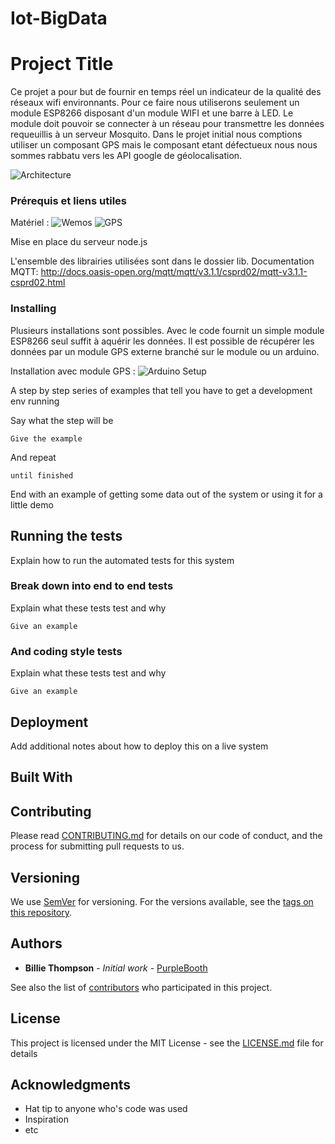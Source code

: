 # Iot-BigData
# Project Title

Ce projet a pour but de fournir en temps réel un indicateur de la qualité des réseaux wifi environnants. Pour ce faire nous utiliserons seulement un module ESP8266 disposant d'un module WIFI et une barre à LED. Le module doit pouvoir se connecter à un réseau pour transmettre les données requeuillis à un serveur Mosquito.
Dans le projet initial nous comptions utiliser un composant GPS mais le composant etant défectueux nous nous sommes rabbatu vers les API google de géolocalisation.

![Architecture](https://github.com/JulSar/Iot-BigData/tree/master/assets/archi.PNG)

### Prérequis et liens utiles

Matériel :
![Wemos](https://github.com/JulSar/Iot-BigData/tree/master/assets/esp8266-Wemos.jpg)
![GPS](https://github.com/JulSar/Iot-BigData/tree/master/assets/neo-6m1.jpg)

Mise en place du serveur node.js

L'ensemble des librairies utilisées sont dans le dossier lib.
Documentation MQTT:
http://docs.oasis-open.org/mqtt/mqtt/v3.1.1/csprd02/mqtt-v3.1.1-csprd02.html

### Installing

Plusieurs installations sont possibles. Avec le code fournit un simple module ESP8266 seul suffit à aquérir les données.
Il est possible de récupérer les données par un module GPS externe branché sur le module ou un arduino.

Installation avec module GPS :
![Arduino Setup](https://github.com/JulSar/Iot-BigData/tree/master/assets/arduino_setup.png)

A step by step series of examples that tell you have to get a development env running

Say what the step will be

```
Give the example
```

And repeat

```
until finished
```

End with an example of getting some data out of the system or using it for a little demo

## Running the tests

Explain how to run the automated tests for this system

### Break down into end to end tests

Explain what these tests test and why

```
Give an example
```

### And coding style tests

Explain what these tests test and why

```
Give an example
```

## Deployment

Add additional notes about how to deploy this on a live system

## Built With

## Contributing

Please read [CONTRIBUTING.md](https://gist.github.com/PurpleBooth/b24679402957c63ec426) for details on our code of conduct, and the process for submitting pull requests to us.

## Versioning

We use [SemVer](http://semver.org/) for versioning. For the versions available, see the [tags on this repository](https://github.com/your/project/tags). 

## Authors

* **Billie Thompson** - *Initial work* - [PurpleBooth](https://github.com/PurpleBooth)

See also the list of [contributors](https://github.com/your/project/contributors) who participated in this project.

## License

This project is licensed under the MIT License - see the [LICENSE.md](LICENSE.md) file for details

## Acknowledgments

* Hat tip to anyone who's code was used
* Inspiration
* etc
